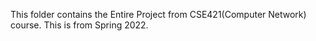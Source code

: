This folder contains the Entire Project from CSE421(Computer Network) course. This is from Spring 2022. 
